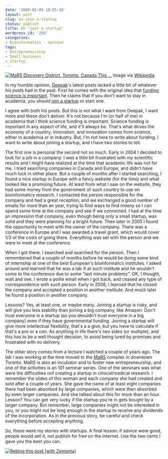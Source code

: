 ```yaml
---
date: '2009-02-09 10:55:38'
layout: post
slug: on-join-a-startup
status: publish
title: On "join a startup"
wordpress_id: '258'
categories:
- Bioinformatics - opinion
tags:
- Entrepreneurship
- Small business
- startup
---
```


[![MaRS Discovery District, Toronto, Canada This ...](http://upload.wikimedia.org/wikipedia/commons/thumb/c/cc/Metallic_MaRS.jpg/202px-Metallic_MaRS.jpg)](http://commons.wikipedia.org/wiki/Image:Metallic_MaRS.jpg)
    Image via [Wikipedia](http://commons.wikipedia.org/wiki/Image:Metallic_MaRS.jpg)

In my humble opinion, [Deepak](http://mndoci.com)'s latest posts lacked a little bit of whatever his posts had in the past. First he comes with the original idea that [funding science is important](http://mndoci.com/blog/2009/01/31/funding-science-its-important/). Then he claims that if you don't want to stay in academia, you should [join a startup](http://mndoci.com/blog/2009/02/02/join-a-startup/) or start one. 

I agree with both his posts. But this is not what I want from Deepak, I want more and these don't deliver. It's not because I'm (or half of me) in academia that I think science funding is important. Science funding is important in any aspect of life, and it'll always be. That's what drives the economy of a country, innovation, and innovation comes from science, either in academia or in industry. But, I'm not here to write about funding. I want to write about joining a startup, and I have two stories to tell.  

The first one is personal the second not so much. Early in 2004 I decided to look for a job in a company. I was a little bit frustrated with my scientific results and I might have realized at the time that academic life was not for me. I tried searching companies in Canada and Europe, and didn't have much luck in either place. But a couple of months after I started searching, I found a nice startup in Europe with a fancy website (for the time) and what looked like a promising future. At least from what I saw on the website, they had some money from the government of such country to use on bioinformatics research. I contacted the person responsible for the company and had a great reception, and we exchanged a good number of emails for more than an year, trying to find ways to find moeny so I can spend some time at the company and see if we connected. I had at the time an impression that company, even though being only a small startup, was solid and they were planning for a bright future. Then later in 2005 I found the opportunity to meet with the owner of the company. There was a conference in Europe and I was awarded a travel grant, which would cover 1/3 of the costs of going there. Everything was set with the person and we were to meet at the conference.

When I got there, I searched and searched for the person. Then I remembered that a couple of months before he would be doing some kind of internship at one of the best European's bioinformatics institutes. I asked around and learned that he was a lab X at such institute and he wouldn't come to the conference due to some "last minute problems". OK, I thought, wait and see. I wrote a polite email when I got back, and ceased any type of correspondence with such person. Early in 2006, I learned that he closed the company and accepted a position in another institute. And much later he found a position in another company. 

Lessons? Yes, at least one, or maybe many. Joining a startup is risky, and will give you less stability than joining a big company, like Amazon. Don't trust everyone in a startup (as you shouldn't trust everyone in a  big company) even if they have governmental funding. Joining a startup will give more intellectual flexibility, that's a a give, but you have to calculate if that's a pro or a con. As anything in life there's two sides (or multiple), and this has to be a well thought decision, to avoid being lured by promises and frustrated with no delivery.

The other story comes from a lecture I watched a couple of years ago. The lab I was working at the time moved to the [MaRS](http://en.wikipedia.org/wiki/MaRS_Discovery_District) complex in downtown Toronto. MaRS is also an incubator and to foster new entrepreneurship, and one of the activities is an 101 seminar series. One of the seminars was what were the difficulties oof creating a startup in clinical/medical research. I remember the slides of this woman and each company she had created and sold after a couple of years. She gave the name of at least eight companies there had been absorbed by large companies, which were then absorbed by even larger companies. And she talked about this for more than an hour. Lesson? You can get very lucky if the startup you're in gets bought by a larger company. But remember, large companies might not be interested in you, or you might not be long enough in the startup to receive any dividends of the incorporation. As in the previous story, be careful and check everything before accepting anything.

So, these were my stories with startups. A final lesson: if advice were good, people would sell it, not publish for free on the internet. Use the two cents I gave you the best you can. 








[![Reblog this post [with Zemanta]](http://img.zemanta.com/reblog_e.png?x-id=b9fe7fc0-2e6b-4a5d-a8d5-cc08e51ed1b5)](http://reblog.zemanta.com/zemified/b9fe7fc0-2e6b-4a5d-a8d5-cc08e51ed1b5/)

